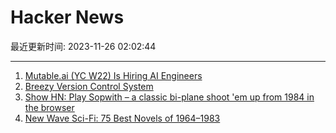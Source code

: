 # Hacker News

最近更新时间: 2023-11-26 02:02:44

--- 
1. [Mutable.ai (YC W22) Is Hiring AI Engineers](https://www.ycombinator.com/companies/mutable-ai/jobs/YX9awHC-founding-ai-research-engineer) 
2. [Breezy Version Control System](https://www.breezy-vcs.org) 
3. [Show HN: Play Sopwith – a classic bi-plane shoot 'em up from 1984 in the browser](https://midzer.de/wasm/sdl-sopwith/) 
4. [New Wave Sci-Fi: 75 Best Novels of 1964–1983](https://www.hilobrow.com/new-wave-sci-fi/) 
